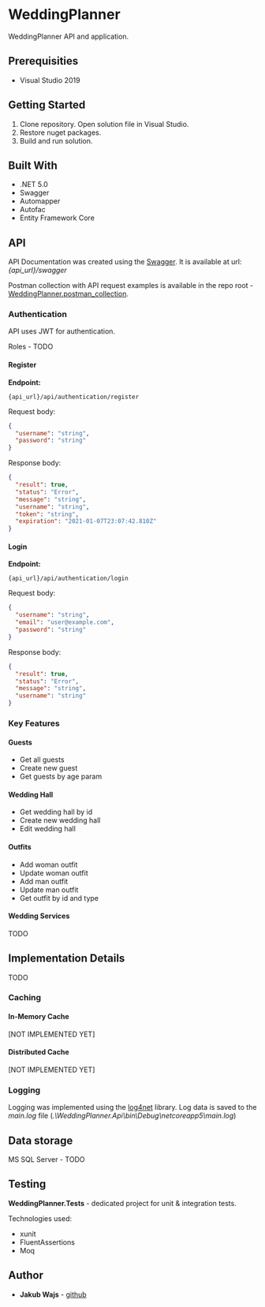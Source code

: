 # WeddingPlanner
WeddingPlanner API and application.

## Prerequisities

* Visual Studio 2019

## Getting Started

1. Clone repository. Open solution file in Visual Studio.
2. Restore nuget packages.
4. Build and run solution.

## Built With

* .NET 5.0
* Swagger
* Automapper
* Autofac
* Entity Framework Core

## API

API Documentation was created using the [Swagger](https://aspnetcore.readthedocs.io/en/stable/tutorials/web-api-help-pages-using-swagger.html). It is available at url: _{api_url}/swagger_

Postman collection with API request examples is available in the repo root - [WeddingPlanner.postman_collection](WeddingPlanner.postman_collection.json).

### Authentication

API uses JWT for authentication.

Roles - TODO

#### Register

**Endpoint:**

```
{api_url}/api/authentication/register
```

Request body:

```json
{
  "username": "string",
  "password": "string"
}
```

Response body:
```json
{
  "result": true,
  "status": "Error",
  "message": "string",
  "username": "string",
  "token": "string",
  "expiration": "2021-01-07T23:07:42.810Z"
}
```

#### Login

**Endpoint:**

```
{api_url}/api/authentication/login
```

Request body:

```json
{
  "username": "string",
  "email": "user@example.com",
  "password": "string"
}
```

Response body:
```json
{
  "result": true,
  "status": "Error",
  "message": "string",
  "username": "string"
}
```

### Key Features

#### Guests

* Get all guests
* Create new guest
* Get guests by age param

#### Wedding Hall

* Get wedding hall by id
* Create new wedding hall
* Edit wedding hall

#### Outfits

* Add woman outfit
* Update woman outfit
* Add man outfit
* Update man outfit
* Get outfit by id and type

#### Wedding Services

TODO

## Implementation Details

TODO

### Caching

#### In-Memory Cache

[NOT IMPLEMENTED YET]

#### Distributed Cache

[NOT IMPLEMENTED YET]

### Logging

Logging  was implemented using the [log4net](https://logging.apache.org/log4net/) library. Log data is saved to the _main.log_ file (_.\WeddingPlanner.Api\bin\Debug\netcoreapp5\main.log_)

## Data storage

MS SQL Server - TODO

## Testing

**WeddingPlanner.Tests** - dedicated project for unit & integration tests.

Technologies used:

* xunit
* FluentAssertions
* Moq

## Author

* **Jakub Wajs** - [github](https://github.com/kubawajs)
